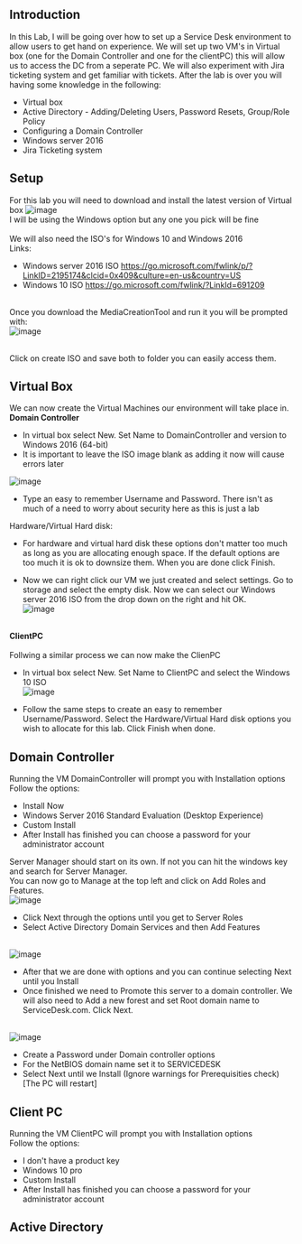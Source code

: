 ## Introduction
In this Lab, I will be going over how to set up a Service Desk environment to allow users to get hand on experience. We will  set up two VM's in Virtual box (one for the Domain Controller and one for the clientPC) this will allow us to access the DC from a seperate PC. We will also experiment with Jira ticketing system and get familiar with tickets.
After the lab is over you will having some knowledge in the following:
* Virtual box
* Active Directory - Adding/Deleting Users, Password Resets, Group/Role Policy
* Configuring a Domain Controller
* Windows server 2016
* Jira Ticketing system

## Setup
For this lab you will need to download and install the latest version of Virtual box
![image](https://github.com/taco2442/ServiceDesk-Lab/assets/58244861/e980f7d0-d4df-489e-a24f-6bbed87f2b89)
<br>I will be using the Windows option but any one you pick will be fine</br>
<br>We will also need the ISO's for Windows 10 and Windows 2016</br>
Links:
- Windows server 2016 ISO https://go.microsoft.com/fwlink/p/?LinkID=2195174&clcid=0x409&culture=en-us&country=US
- Windows 10 ISO https://go.microsoft.com/fwlink/?LinkId=691209

<br>Once you download the MediaCreationTool and run it you will be prompted with: </br>
![image](https://github.com/taco2442/ServiceDesk-Lab/assets/58244861/94c1a4d8-f70b-4465-800f-1a03d63e1e78)

<br>Click on create ISO and save both to folder you can easily access them.</br>

## Virtual Box
We can now create the Virtual Machines our environment will take place in.
<br><b>Domain Controller</b></br>
* In virtual box select New. Set Name to DomainController and version to Windows 2016 (64-bit)
* It is important to leave the ISO image blank as adding it now will cause errors later

![image](https://github.com/taco2442/ServiceDesk-Lab/assets/58244861/fdba54ed-13dd-40ab-a3ca-4f91f1ada4fa)

* Type an easy to remember Username and Password. There isn't as much of a need to worry about security here as this is just a lab

Hardware/Virtual Hard disk:
* For hardware and virtual hard disk these options don't matter too much as long as you are allocating enough space. If the default options are too much it is ok to downsize them. When you are done click Finish.

* Now we can right click our VM we just created and select settings. Go to storage and select the empty disk. Now we can select our Windows server 2016 ISO from the drop down on the right and hit OK.
<br>![image](https://github.com/taco2442/ServiceDesk-Lab/assets/58244861/b1b3a6bf-3f4b-48f5-8c6f-f7ff44183d83)</br>

<br><b>ClientPC</b></br>
<br>Follwing a similar process we can now make the ClienPC</br>
* In virtual box select New. Set Name to ClientPC and select the Windows 10 ISO
<br>![image](https://github.com/taco2442/ServiceDesk-Lab/assets/58244861/b1e417b8-c82b-4376-bb15-b8ee1b456710)</br>

* Follow the same steps to create an easy to remember Username/Password. Select the Hardware/Virtual Hard disk options you wish to allocate for this lab. Click Finish when done.

## Domain Controller
Running the VM DomainController will prompt you with Installation options
<br>Follow the options:</br>
* Install Now
* Windows Server 2016 Standard Evaluation (Desktop Experience)
* Custom Install
* After Install has finished you can choose a password for your administrator account

Server Manager should start on its own. If not you can hit the windows key and search for Server Manager.
<br>You can now go to Manage at the top left and click on Add Roles and Features.</br>
![image](https://github.com/taco2442/ServiceDesk-Lab/assets/58244861/f7888351-efdf-4f02-91d8-7ab01504c1d8)

* Click Next through the options until you get to Server Roles
* Select Active Directory Domain Services and then Add Features
  
<br>![image](https://github.com/taco2442/ServiceDesk-Lab/assets/58244861/b1c1e02f-23e1-4cb4-8b3d-3b9c02342f80)</br>
* After that we are done with options and you can continue selecting Next until you Install
* Once finished we need to Promote this server to a domain controller. We will also need to Add a new forest and set Root domain name to ServiceDesk.com. Click Next.
  
<br>![image](https://github.com/taco2442/ServiceDesk-Lab/assets/58244861/ec17de7d-f197-4ddd-80cc-ee226143d1de)</br>
* Create a Password under Domain controller options
* For the NetBIOS domain name set it to SERVICEDESK
* Select Next until we Install (Ignore warnings for Prerequisities check)[The PC will restart]

## Client PC
Running the VM ClientPC will prompt you with Installation options
<br>Follow the options:</br>
* I don't have a product key
* Windows 10 pro
* Custom Install
* After Install has finished you can choose a password for your administrator account



## Active Directory
